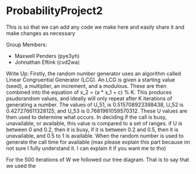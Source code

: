 # ProbabilityProject2
This is so that we can add any code we make here and easily share it and make changes as necessary

Group Members:
- Maxwell Penders (pye3yh)
- Johnathan Eftink (cvd2wa)


Write Up:
Firstly, the random number generator uses an algorithm called Linear Congruential Generator (LCG). An LCG is given a 
starting value (seed), a multiplier, an increment, and a modulous. These are then combined into the equation of 
x_2 = (a * x_1 + c) % K. This produces psudorandom values, and ideally will only repeat after K iterations of generating
a number. The values of U_51, is 0.515708923398438, U_52 is 0.427276611328125, and U_53 is 0.7681961059570312. These
U values are then used to determine what occurs. In deciding if the call is busy, unavailable, or available, this value
is compared to a set of ranges. if U is between 0 and 0.2, then it is busy, if it is between 0.2 and 0.5, then it is 
unavailable, and 0.5 to 1 is available. When the random number is used to generate the call time for available 
(max please explain this part because im not sure I fully understand it. I can explain it if you want me to tho)

For the 500 iterations of W we followed our tree diagram. That is to say that we used the 